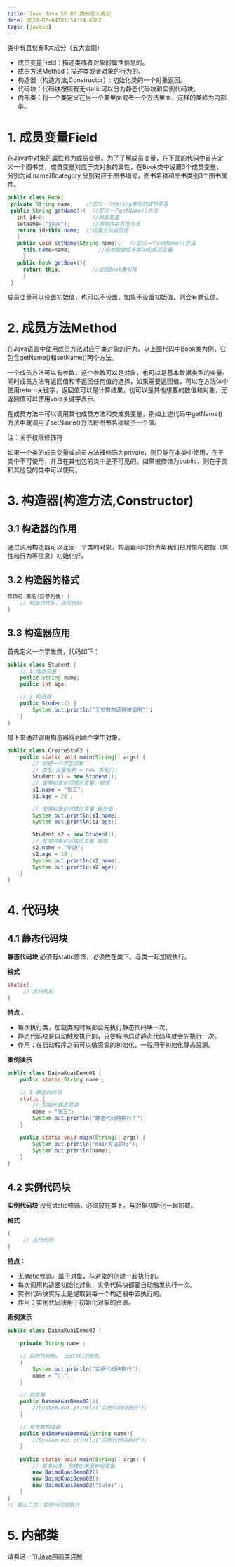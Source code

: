 ```yaml
---
title: Java Java SE 02.类的五大成分
date: 2022-07-04T01:54:24.698Z
tags: [javase]
---
```

类中有且仅有5大成分（五大金刚）

- 成员变量Field：描述类或者对象的属性信息的。
- 成员方法Method：描述类或者对象的行为的。
- 构造器（构造方法,Constructor）: 初始化类的一个对象返回。
- 代码块：代码块按照有无static可以分为静态代码块和实例代码块。
- 内部类：将一个类定义在另一个类里面或者一个方法里面，这样的类称为内部类。

# 1. 成员变量Field

在Java中对象的属性称为成员变量。为了了解成员变量，在下面的代码中首先定义一个图书类，成员变量对应于类对象的属性，在Book类中设置3个成员变量，分别为id,name和category,分别对应于图书编号，图书名称和图书类别3个图书属性。

```java
public class Book{
 private String name;    //定义一个String类型的成员变量
 public String getName(){  //定义一个getName()方法
   int id=0;               //局部变量
   setName=("java");       //调用类中其他方法
   return id+this.name;  //设置方法返回值
   }
   public void setName(String name){   //定义一个setName()方法
     this.name=name;         //将参数赋值于类中的成员变量
     }
   public Book getBook(){
     return this;          //返回Book类引用
     }
 }
```

成员变量可以设置初始值，也可以不设置，如果不设置初始值，则会有默认值。

# 2. 成员方法Method

在Java语言中使用成员方法对应于类对象的行为。以上面代码中Book类为例，它包含getName()和setName()两个方法。

一个成员方法可以有参数，这个参数可以是对象，也可以是基本数据类型的变量。同时成员方法有返回值和不返回任何值的选择，如果需要返回值，可以在方法体中使用return关键字，返回值可以是计算结果，也可以是其他想要的数值和对象，无返回值可以使用void关键字表示。

在成员方法中可以调用其他成员方法和类成员变量，例如上述代码中getName()方法中就调用了setName()方法将图书名称赋予一个值。

注：关于权限修饰符

如果一个类的成员变量或成员方法被修饰为private，则只能在本类中使用，在子类中不可使用，并且在其他包的类中是不可见的。如果被修饰为public，则在子类和其他包的类中可以使用。

# 3. 构造器(构造方法,Constructor)

## 3.1 构造器的作用

通过调用构造器可以返回一个类的对象，构造器同时负责帮我们把对象的数据（属性和行为等信息）初始化好。

## 3.2 构造器的格式

```java
修饰符 类名(形参列表) {
    // 构造体代码，执行代码
}
```

## 3.3 构造器应用

首先定义一个学生类，代码如下：

```java
public class Student {
    // 1.成员变量
    public String name;
    public int age;

    // 2.构造器
    public Student() {
		System.out.println("无参数构造器被调用")；
    }
}
```

接下来通过调用构造器得到两个学生对象。

```java
public class CreateStu02 {
    public static void main(String[] args) {
        // 创建一个学生对象
        // 类名 变量名称 = new 类名();
        Student s1 = new Student();
        // 使用对象访问成员变量，赋值
        s1.name = "张三";
        s1.age = 20 ;

        // 使用对象访问成员变量 输出值
        System.out.println(s1.name);
        System.out.println(s1.age); 

        Student s2 = new Student();
        // 使用对象访问成员变量 赋值
        s2.name = "李四";
        s2.age = 18 ;
        System.out.println(s2.name);
        System.out.println(s2.age);
    }
}
```

# 4. 代码块

## 4.1 静态代码块

**静态代码块**
​         必须有static修饰，必须放在类下。与类一起加载执行。

**格式**

```java
static{
     // 执行代码
}
```

**特点**：

- 每次执行类，加载类的时候都会先执行静态代码块一次。
- 静态代码块是自动触发执行的，只要程序启动静态代码块就会先执行一次。
- 作用：在启动程序之前可以做资源的初始化，一般用于初始化静态资源。

**案例演示**

```java
public class DaimaKuaiDemo01 {
    public static String name ;

    // 1.静态代码块
    static {
        // 初始化静态资源
        name = "张三";
        System.out.println("静态代码块执行！");
    }

    public static void main(String[] args) {
        System.out.println("main方法执行");
        System.out.println(name);
    }
}

```

## 4.2 实例代码块

**实例代码块**
​         没有static修饰，必须放在类下。与对象初始化一起加载。

**格式**

```java
{
     // 执行代码
}
```

**特点**：

- 无static修饰。属于对象，与对象的创建一起执行的。
- 每次调用构造器初始化对象，实例代码块都要自动触发执行一次。
- 实例代码块实际上是提取到每一个构造器中去执行的。
- 作用：实例代码块用于初始化对象的资源。

**案例演示**

```java
public class DaimaKuaiDemo02 {
   
    private String name ;

    // 实例代码块。 无static修饰。
    {
        System.out.println("实例代码块执行");
        name = "dl";
    }

    // 构造器
    public DaimaKuaiDemo02(){
        //System.out.println("实例代码块执行");
    }

    // 有参数构造器
    public DaimaKuaiDemo02(String name){
        //System.out.println("实例代码块执行");
    }

    public static void main(String[] args) {
        // 匿名对象，创建出来没有给变量。
        new DaimaKuaiDemo02();
        new DaimaKuaiDemo02();
        new DaimaKuaiDemo02("xulei");
    }
}
// 输出三次：实例代码块执行
```

# 5. 内部类

请看这一节[Java内部类详解](./03.Java内部类详解.md)